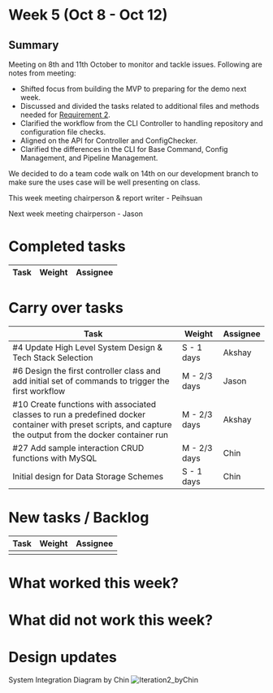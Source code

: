 # Week 5 (Oct 8 - Oct 12)

## Summary

Meeting on 8th and 11th October to monitor and tackle issues. Following are notes from meeting: 
- Shifted focus from building the MVP to preparing for the demo next week.
- Discussed and divided the tasks related to additional files and methods needed for [Requirement 2](https://neu-seattle.gitlab.io/asd/cs6510f24/CS6510-F24/main/project/requirements.html#_requirements_iteration_2).
- Clarified the workflow from the CLI Controller to handling repository and configuration file checks.
- Aligned on the API for Controller and ConfigChecker.
- Clarified the differences in the CLI for Base Command, Config Management, and Pipeline Management.

We decided to do a team code walk on 14th on our development branch to make sure the uses case will be well presenting on class.

This week meeting chairperson & report writer - Peihsuan

Next week meeting chairperson - Jason

# Completed tasks

| Task                     | Weight     | Assignee |
| ------------------------ | ---------- | -------- |


# Carry over tasks

| Task                                                                                                                                                                  | Weight       | Assignee |
| --------------------------------------------------------------------------------------------------------------------------------------------------------------------- | ------------ | -------- |
| #4 Update High Level System Design & Tech Stack Selection                                                                                                             | S - 1 days   | Akshay   |
| #6 Design the first controller class and add initial set of commands to trigger the first workflow                                                                    | M - 2/3 days | Jason    |
| #10 Create functions with associated classes to run a predefined docker container with preset scripts, and capture the output from the docker container run           | M - 2/3 days | Akshay   |
| #27 Add sample interaction CRUD functions with MySQL                                                                                                                  | M - 2/3 days | Chin     |
| Initial design for Data Storage Schemes                                                                                                                               | S - 1 days   | Chin     |

# New tasks / Backlog

| Task | Weight | Assignee |
| ---- | ------ | -------- |
|      |        |          |

# What worked this week?

  
# What did not work this week?


# Design updates
System Integration Diagram by Chin
![Iteration2_byChin](https://github.com/user-attachments/assets/7bbe96e1-33c2-4922-8fef-fd749414f463)


